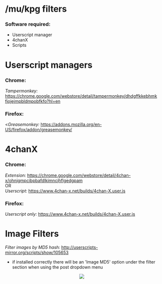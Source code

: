 # /mu/kpg filters

<h3>Software required:</h3>

* Userscript manager
* 4chanX
* Scripts

<h1>Userscript managers</h1>

<h3>Chrome:</h3>

<i>Tampermonkey:</i> https://chrome.google.com/webstore/detail/tampermonkey/dhdgffkkebhmkfjojejmpbldmpobfkfo?hl=en

<h3>Firefox:</h3>

<<i>Greasemonkey:</i> https://addons.mozilla.org/en-US/firefox/addon/greasemonkey/

<h1>4chanX</h1>

<h3>Chrome:</h3>

  <i>Extension:</i> https://chrome.google.com/webstore/detail/4chan-x/ohnjgmpcibpbafdlkimncjhflgedgpam
<br>
  OR
</br>
  <i>Userscript:</i> https://www.4chan-x.net/builds/4chan-X.user.js
     
<h3>Firefox:</h3>

<i>Userscript only:</i> https://www.4chan-x.net/builds/4chan-X.user.js

<h1>Image Filters</h1>

<i>Filter images by MD5 hash:</i> http://userscripts-mirror.org/scripts/show/105653
  * if installed correctly there will be an 'Image MD5' option under the filter section when using the post dropdown menu 
<p align="center">
<img src="http://i.imgur.com/8FTkMjG.jpg">
</p>
